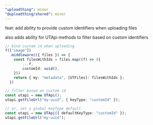 ```yaml
---
"uploadthing": minor
"@uploadthing/shared": minor
---
```


feat: add ability to provide custom identifiers when uploading files

also adds ability for UTApi methods to filter based on custom identifiers

```ts
// bind custom id when uploading
f(["image"])
  .middleware(({ files }) => {
    const filesWithIds = files.map((f) => ({
        ...f,
        customId: uuid(),
    }))
    return { my: "metadata", [UTFiles]: filesWithIds };
  })

// filter based on custom id
const utapi = new UTApi();
utapi.getFileUrl("my-uuid", { keyType: "customId" });

// or, set a global keyType default
const utapi = new UTApi({ defaultKeyType: "customId" });
utapi.getFileUrl("my-uuid");
```